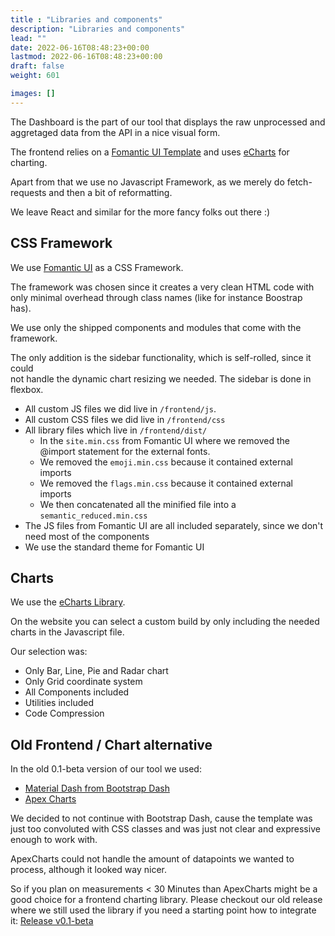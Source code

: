```yaml
---
title : "Libraries and components"
description: "Libraries and components"
lead: ""
date: 2022-06-16T08:48:23+00:00
lastmod: 2022-06-16T08:48:23+00:00
draft: false
weight: 601

images: []
---
```


The Dashboard is the part of our tool that displays the raw unprocessed and aggretaged 
data from the API in a nice visual form.

The frontend relies on a [Fomantic UI Template](https://fomantic-ui.com/) and uses [eCharts](https://echarts.apache.org/en/index.html)
for charting.

Apart from that we use no Javascript Framework, as we merely do fetch-requests
and then a bit of reformatting.

We leave React and similar for the more fancy folks out there :)

## CSS Framework

We use [Fomantic UI](https://www.fomantic-ui.com) as a CSS Framework.

The framework was chosen since it creates a very clean HTML code with only minimal overhead
through class names (like for instance Boostrap has).

We use only the shipped components and modules that come with the framework.

The only addition is the sidebar functionality, which is self-rolled, since it could  
not handle the dynamic chart resizing we needed.
The sidebar is done in flexbox.

- All custom JS files we did live in `/frontend/js`.
- All custom CSS files we did live in `/frontend/css`
- All library files which live in `/frontend/dist/`
  + In the `site.min.css` from Fomantic UI where we removed the @import statement for the external fonts.
  + We removed the `emoji.min.css` because it contained external imports
  + We removed the `flags.min.css` because it contained external imports
  + We then concatenated all the minified file into a `semantic_reduced.min.css`
- The JS files from Fomantic UI are all included separately, since we don't need most of the components
- We use the standard theme for Fomantic UI


## Charts

We use the [eCharts Library](https://echarts.apache.org/).

On the website you can select a custom build by only including the needed charts in the Javascript file.

Our selection was:

- Only Bar, Line, Pie and Radar chart
- Only Grid coordinate system
- All Components included
- Utilities included
- Code Compression

## Old Frontend / Chart alternative

In the old 0.1-beta version of our tool we used:

- [Material Dash from Bootstrap Dash](https://www.bootstrapdash.com/product/material-design-template-free/)
- [Apex Charts](https://apexcharts.com/)

We decided to not continue with Bootstrap Dash, cause the template was just too
convoluted with CSS classes and was just not clear and expressive enough to work with.

ApexCharts could not handle the amount of datapoints we wanted to process, although
it looked way nicer.

So if you plan on measurements < 30 Minutes than ApexCharts might be a good choice for a frontend charting library.
Please checkout our old release where we still used the library if you need a
starting point how to integrate it: [Release v0.1-beta](https://github.com/green-coding-solutions/green-metrics-tool/releases/tag/v0.1-beta)
